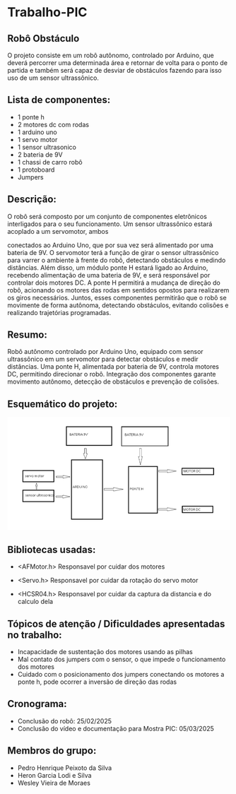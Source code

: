 # Trabalho-PIC
## Robô Obstáculo
O projeto consiste em um robô autônomo, controlado por Arduino, que
deverá percorrer uma determinada área e retornar de volta para o ponto de partida e
também será capaz de desviar de obstáculos fazendo para isso uso de um sensor
ultrassônico.
## Lista de componentes:
- 1 ponte h
- 2 motores dc com rodas
- 1 arduino uno
- 1 servo motor
- 1 sensor ultrasonico
- 2 bateria de 9V
- 1 chassi de carro robô
- 1 protoboard
- Jumpers

## Descrição:
O robô será composto por um conjunto de componentes eletrônicos interligados para o
seu funcionamento. Um sensor ultrassônico estará acoplado a um servomotor, ambos

conectados ao Arduino Uno, que por sua vez será alimentado por uma bateria de 9V.
O servomotor terá a função de girar o sensor ultrassônico para varrer o ambiente à
frente do robô, detectando obstáculos e medindo distâncias. Além disso, um módulo
ponte H estará ligado ao Arduino, recebendo alimentação de uma bateria de 9V, e
será responsável por controlar dois motores DC. A ponte H permitirá a mudança de
direção do robô, acionando os motores das rodas em sentidos opostos para
realizarem os giros necessários. Juntos, esses componentes permitirão que o robô se
movimente de forma autônoma, detectando obstáculos, evitando colisões e realizando
trajetórias programadas.

## Resumo:
Robô autônomo controlado por Arduino Uno, equipado com sensor ultrassônico em um servomotor para detectar obstáculos e medir distâncias. Uma ponte H, alimentada por bateria de 9V, controla motores DC, permitindo direcionar o robô. Integração dos componentes garante movimento autônomo, detecção de obstáculos e prevenção de colisões.

## Esquemático do projeto:
![Esquematico do projeto](Projeto.png)

## Bibliotecas usadas:
- <AFMotor.h>
Responsavel por cuidar dos motores

- <Servo.h>
Responsavel por cuidar da rotação do servo motor

- <HCSR04.h>
Responsavel por cuidar da captura da distancia e do calculo dela

## Tópicos de atenção / Dificuldades apresentadas no trabalho:
- Incapacidade de sustentação dos motores usando as pilhas
- Mal contato dos jumpers com o sensor, o que impede o funcionamento dos motores
- Cuidado com o posicionamento dos jumpers conectando os motores a ponte h, pode ocorrer a inversão de direção das rodas

## Cronograma:
- Conclusão do robô: 25/02/2025
- Conclusão do vídeo e documentação para Mostra PIC: 05/03/2025

## Membros do grupo:
- Pedro Henrique Peixoto da Silva
- Heron Garcia Lodi e Silva
- Wesley Vieira de Moraes
